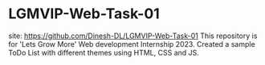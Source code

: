 # LGMVIP-Web-Task-01
site: https://github.com/Dinesh-DL/LGMVIP-Web-Task-01
This repository is for 'Lets Grow More' Web development Internship 2023.
Created a sample ToDo List with different themes using HTML, CSS and JS.
